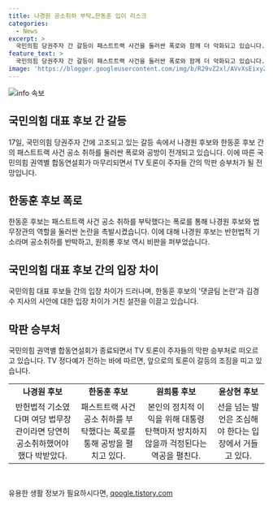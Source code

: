 ```yaml
---
title: 나경원 공소취하 부탁…한동훈 입이 리스크
categories:
  - News
excerpt: >
  국민의힘 당권주자 간 갈등이 패스트트랙 사건을 둘러싼 폭로와 함께 더 악화되고 있습니다. 나경원 후보와 한동훈 후보 사이의 역할 공방은 공소 취하 요청을 놓고 고조되고, 이에 다른 후보들도 가세하여 갈등이 확산되고 있습니다. 특히, 댓글팀 논란과 관련한 갈등도 심화되고 있어, 향후 TV 토론이 주자들 간 승부를 결정짓을 것으로 보입니다.
feature_text: >
  국민의힘 당권주자 간 갈등이 패스트트랙 사건을 둘러싼 폭로와 함께 더 악화되고 있습니다. 나경원 후보와 한동훈 후보 사이의 역할 공방은 공소 취하 요청을 놓고 고조되고, 이에 다른 후보들도 가세하여 갈등이 확산되고 있습니다. 특히, 댓글팀 논란과 관련한 갈등도 심화되고 있어, 향후 TV 토론이 주자들 간 승부를 결정짓을 것으로 보입니다.
image: 'https://blogger.googleusercontent.com/img/b/R29vZ2xl/AVvXsEixyZcFfHzMRdzZMjFBmAUKJYCLCGyLL1o632UiGVXcaFdKo_bkvkuCioo0uUKlGfBVcT3P84aROyZIXSBEx3Aw5nCQ3pTgDom1WDC4m8eifvWiAmWEEVb4x6G_l8C0QH225ldMjyaFvpxGEBGNO37VmDTDMHGhJPq73UglMfDca1-0aw/s1600/blogspot.png'
---
```


<p><img src="https://blogger.googleusercontent.com/img/b/R29vZ2xl/AVvXsEixyZcFfHzMRdzZMjFBmAUKJYCLCGyLL1o632UiGVXcaFdKo_bkvkuCioo0uUKlGfBVcT3P84aROyZIXSBEx3Aw5nCQ3pTgDom1WDC4m8eifvWiAmWEEVb4x6G_l8C0QH225ldMjyaFvpxGEBGNO37VmDTDMHGhJPq73UglMfDca1-0aw/s1600/blogspot.png" alt="info 속보" /></p>

<h2 data-ke-size="size26">국민의힘 대표 후보 간 갈등</h2>

<p data-ke-size="size16">17일, 국민의힘 당권주자 간에 고조되고 있는 갈등 속에서 나경원 후보와 한동훈 후보 간의 패스트트랙 사건 공소 취하를 둘러싼 폭로와 공방이 전개되고 있습니다. 이에 따른 국민의힘 권역별 합동연설회가 마무리되면서 TV 토론이 주자들 간의 막판 승부처가 될 전망입니다.</p>

<h2 data-ke-size="size26">한동훈 후보 폭로</h2>

<p data-ke-size="size16">한동훈 후보는 패스트트랙 사건 공소 취하를 부탁했다는 폭로를 통해 나경원 후보와 법무장관의 역할을 둘러싼 논란을 촉발시켰습니다. 이에 대해 나경원 후보는 반헌법적 기소라며 공소취하를 반박하고, 원희룡 후보 역시 비판을 퍼부었습니다.</p>

<h2 data-ke-size="size26">국민의힘 대표 후보 간의 입장 차이</h2>

<p data-ke-size="size16">국민의힘 대표 후보들 간의 입장 차이가 드러나며, 한동훈 후보의 '댓글팀 논란'과 김경수 지사의 사안에 대한 입장 차이가 거친 설전을 이끌고 있습니다.</p>

<h2 data-ke-size="size26">막판 승부처</h2>

<p data-ke-size="size16">국민의힘 권역별 합동연설회가 종료되면서 TV 토론이 주자들의 막판 승부처로 떠오르고 있습니다. TV 정다예가 전하는 바에 따르면, 앞으로의 토론이 갈등의 조짐을 띠고 있습니다.</p>

<table>
    <tbody>
        <tr>
            <td style="text-align: center; height: 17px;"><b>나경원 후보</b></td>
            <td style="text-align: center; height: 17px;"><b>한동훈 후보</b></td>
            <td style="text-align: center; height: 17px;"><b>원희룡 후보</b></td>
            <td style="text-align: center; height: 17px;"><b>윤상현 후보</b></td>
        </tr>
        <tr>
            <td style="text-align: center; height: 17px;">반헌법적 기소였다며 여당 법무장관이라면 당연히 공소취하했어야 했다 박받았다.</td>
            <td style="text-align: center; height: 17px;">패스트트랙 사건 공소 취하를 부탁했다는 폭로를 통해 공방을 펼치고 있다.</td>
            <td style="text-align: center; height: 17px;">본인의 정치적 이익을 위해 대통령 탄핵마저 방치하지 않을까 걱정된다는 역공을 펼친다.</td>
            <td style="text-align: center; height: 17px;">선을 넘는 발언은 조심해야 한다는 입장에서 거들고 있다.</td>
        </tr>
    </tbody>
</table>

<p data-ke-size="size16">&nbsp;</p>
유용한 생활 정보가 필요하시다면, <a href="https://qoogle.tistory.com" rel="dofollow">qoogle.tistory.com</a>


